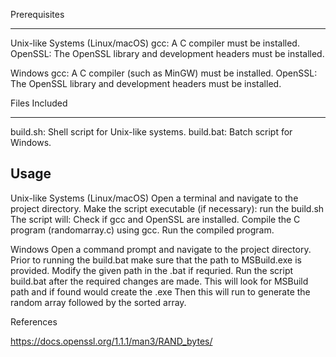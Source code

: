 Prerequisites

----------------------------------------

Unix-like Systems (Linux/macOS)
gcc: A C compiler must be installed.
OpenSSL: The OpenSSL library and development headers must be installed.

Windows
gcc: A C compiler (such as MinGW) must be installed.
OpenSSL: The OpenSSL library and development headers must be installed.

Files Included

----------------------------------------

build.sh: Shell script for Unix-like systems.
build.bat: Batch script for Windows.

Usage
----------------------------------------

Unix-like Systems (Linux/macOS)
Open a terminal and navigate to the project directory.
Make the script executable (if necessary):
run the build.sh
The script will:
Check if gcc and OpenSSL are installed.
Compile the C program (randomarray.c) using gcc.
Run the compiled program.

Windows
Open a command prompt and navigate to the project directory.
Prior to running the build.bat make sure that the path to MSBuild.exe is provided. Modify the given path in the .bat if requried. 
Run the script build.bat after the required changes are made. 
This will look for MSBuild path and if found would create the .exe
Then this will run to generate the random array followed by the sorted array. 

References

https://docs.openssl.org/1.1.1/man3/RAND_bytes/

